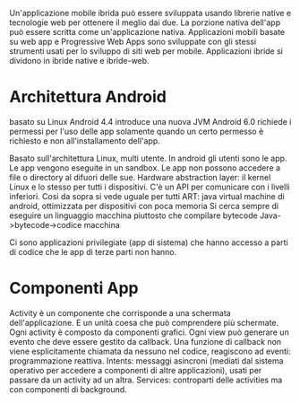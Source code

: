 Un'applicazione mobile ibrida può essere sviluppata usando librerie native e tecnologie web per ottenere il meglio dai due. La porzione nativa dell'app può essere scritta come un'applicazione nativa.
Applicazioni mobili basate su web app e Progressive Web Apps sono sviluppate con gli stessi strumenti usati per lo sviluppo di siti web per mobile.
Applicazioni ibride si dividono in ibride native e ibride-web.
# Architettura Android
basato su Linux
Android 4.4 introduce una nuova JVM 
Android 6.0 richiede i permessi per l'uso delle app solamente quando un certo permesso è richiesto e non all'installamento dell'app.

Basato sull'architettura Linux, multi utente.
In android gli utenti sono le app.
Le app vengono eseguite in un sandbox. Le app non possono accedere a file o directory al difuori delle sue.
Hardware abstraction layer: il kernel Linux e lo stesso per tutti i dispositivi.
C'è un API per comunicare con i livelli inferiori. Cosi da sopra si vede uguale per tutti
ART: java virtual machine di android, ottimizzata per dispositivi con poca memoria
Si cerca sempre di eseguire un linguaggio macchina piuttosto che compilare bytecode
Java->bytecode->codice macchina

Ci sono applicazioni privilegiate (app di sistema) che hanno accesso a parti di codice che le app di terze parti non hanno.

# Componenti App
Activity è un componente che corrisponde a una schermata dell'applicazione. E un unità coesa che può comprendere più schermate.
Ogni activity è composto da componenti grafici.
Ogni view può generare un evento che deve essere gestito da callback.
Una funzione di callback non viene esplicitamente chiamata da nessuno nel codice, reagiscono ad eventi: programmazione reattiva.
Intents: messaggi asincroni (mediati dal sistema operativo per accedere a componenti di altre applicazioni), usati per passare da un activity ad un altra.
Services: controparti delle activities ma con componenti di background.